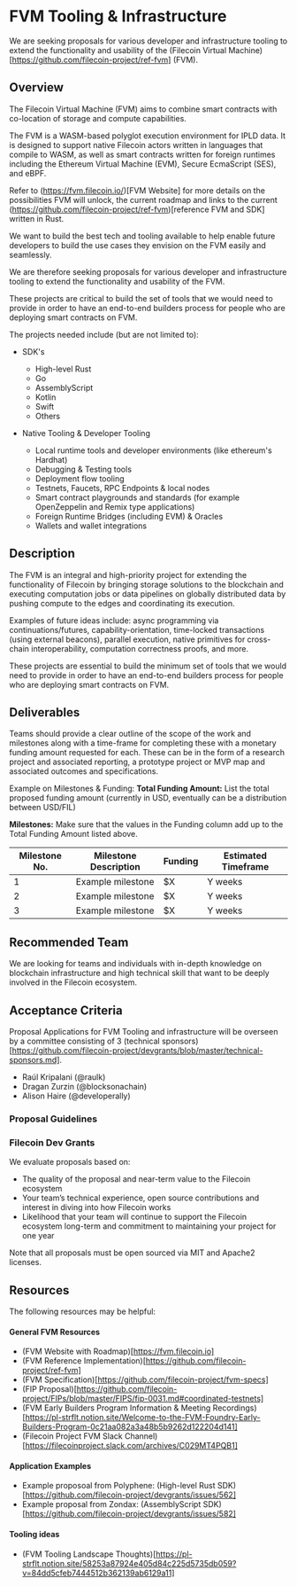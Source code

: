 # FVM Tooling & Infrastructure

We are seeking proposals for various developer and infrastructure tooling to extend the functionality and usability of the (Filecoin Virtual Machine)[https://github.com/filecoin-project/ref-fvm] (FVM).

## Overview

The Filecoin Virtual Machine (FVM) aims to combine smart contracts with co-location of storage and compute capabilities.

The FVM is a WASM-based polyglot execution environment for IPLD data. It is designed to support native Filecoin actors written in languages that compile to WASM, as well as smart contracts written for foreign runtimes including the Ethereum Virtual Machine (EVM), Secure EcmaScript (SES), and eBPF.

Refer to (https://fvm.filecoin.io/)[FVM Website] for more details on the possibilities FVM will unlock, the current roadmap and links to the current (https://github.com/filecoin-project/ref-fvm)[reference FVM and SDK] written in Rust.

We want to build the best tech and tooling available to help enable future developers to build the use cases they envision on the FVM easily and seamlessly.

We are therefore seeking proposals for various developer and infrastructure tooling to extend the functionality and usability of the FVM.

These projects are critical to build the set of tools that we would need to provide in order to have an end-to-end builders process for people who are deploying smart contracts on FVM.

The projects needed include (but are not limited to):

- SDK's

  - High-level Rust
  - Go
  - AssemblyScript
  - Kotlin
  - Swift
  - Others

- Native Tooling & Developer Tooling
  - Local runtime tools and developer environments (like ethereum's Hardhat)
  - Debugging & Testing tools
  - Deployment flow tooling
  - Testnets, Faucets, RPC Endpoints & local nodes
  - Smart contract playgrounds and standards (for example OpenZeppelin and Remix type applications)
  - Foreign Runtime Bridges (including EVM) & Oracles
  - Wallets and wallet integrations

## Description

The FVM is an integral and high-priority project for extending the functionality of Filecoin by bringing storage solutions to the blockchain and executing computation jobs or data pipelines on globally distributed data by pushing compute to the edges and coordinating its execution.

Examples of future ideas include: async programming via continuations/futures, capability-orientation, time-locked transactions (using external beacons), parallel execution, native primitives for cross-chain interoperability, computation correctness proofs, and more.

These projects are essential to build the minimum set of tools that we would need to provide in order to have an end-to-end builders process for people who are deploying smart contracts on FVM.

## Deliverables

Teams should provide a clear outline of the scope of the work and milestones along with a time-frame for completing these with a monetary funding amount requested for each. These can be in the form of a research project and associated reporting, a prototype project or MVP map and associated outcomes and specifications.

Example on Milestones & Funding:
**Total Funding Amount:** List the total proposed funding amount (currently in USD, eventually can be a distribution between USD/FIL)

**Milestones:** Make sure that the values in the Funding column add up to the Total Funding Amount listed above.

| Milestone No. | Milestone Description | Funding | Estimated Timeframe |
| ------------- | --------------------- | ------- | ------------------- |
| 1             | Example milestone     | $X      | Y weeks             |
| 2             | Example milestone     | $X      | Y weeks             |
| 3             | Example milestone     | $X      | Y weeks             |

## Recommended Team

We are looking for teams and individuals with in-depth knowledge on blockchain infrastructure and high technical skill that want to be deeply involved in the Filecoin ecosystem.

## Acceptance Criteria

Proposal Applications for FVM Tooling and infrastructure will be overseen by a committee consisting of 3 (technical sponsors)[https://github.com/filecoin-project/devgrants/blob/master/technical-sponsors.md].

- Raúl Kripalani (@raulk)
- Dragan Zurzin (@blocksonachain)
- Alison Haire (@developerally)

### Proposal Guidelines

### Filecoin Dev Grants

We evaluate proposals based on:

- The quality of the proposal and near-term value to the Filecoin ecosystem
- Your team’s technical experience, open source contributions and interest in diving into how Filecoin works
- Likelihood that your team will continue to support the Filecoin ecosystem long-term and commitment to maintaining your project for one year

Note that all proposals must be open sourced via MIT and Apache2 licenses.

## Resources

The following resources may be helpful:

#### General FVM Resources

- (FVM Website with Roadmap)[https://fvm.filecoin.io]
- (FVM Reference Implementation)[https://github.com/filecoin-project/ref-fvm]
- (FVM Specification)[https://github.com/filecoin-project/fvm-specs]
- (FIP Proposal)[https://github.com/filecoin-project/FIPs/blob/master/FIPS/fip-0031.md#coordinated-testnets]
- (FVM Early Builders Program Information & Meeting Recordings)[https://pl-strflt.notion.site/Welcome-to-the-FVM-Foundry-Early-Builders-Program-0c21aa082a3a48b5b9262d122204d141]
- (Filecoin Project FVM Slack Channel)[https://filecoinproject.slack.com/archives/C029MT4PQB1]

#### Application Examples

- Example proposoal from Polyphene: (High-level Rust SDK)[https://github.com/filecoin-project/devgrants/issues/562]
- Example proposal from Zondax: (AssemblyScript SDK)[https://github.com/filecoin-project/devgrants/issues/582]

#### Tooling ideas

- (FVM Tooling Landscape Thoughts)[https://pl-strflt.notion.site/58253a87924e405d84c225d5735db059?v=84dd5cfeb7444512b362139ab6129a11]
